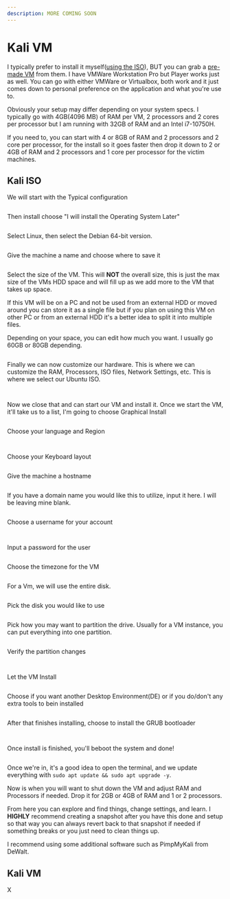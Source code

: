 ```yaml
---
description: MORE COMING SOON
---
```


# Kali VM

I typically prefer to install it myself([using the ISO](https://www.kali.org/get-kali/#kali-installer-images)), BUT you can grab a [pre-made VM](https://www.kali.org/get-kali/#kali-virtual-machines) from them. I have VMWare Workstation Pro but Player works just as well. You can go with either VMWare or Virtualbox, both work and it just comes down to personal preference on the application and what you're use to.

Obviously your setup may differ depending on your system specs. I typically go with 4GB(4096 MB) of RAM per VM, 2 processors and 2 cores per processor but I am running with 32GB of RAM and an Intel i7-10750H.

If you need to, you can start with 4 or 8GB of RAM and 2 processors and 2 core per processor, for the install so it goes faster then drop it down to 2 or 4GB of RAM and 2 processors and 1 core per processor for the victim machines.

## Kali ISO

We will start with the Typical configuration

<figure><img src="../../../.gitbook/assets/image (300).png" alt=""><figcaption></figcaption></figure>

Then install choose "I will install the Operating System Later"

<figure><img src="../../../.gitbook/assets/image (11).png" alt=""><figcaption></figcaption></figure>

Select Linux, then select the Debian 64-bit version.

<figure><img src="../../../.gitbook/assets/image (440).png" alt=""><figcaption></figcaption></figure>

Give the machine a name and choose where to save it

<figure><img src="../../../.gitbook/assets/image (7).png" alt=""><figcaption></figcaption></figure>

Select the size of the VM. This will **NOT** the overall size, this is just the max size of the VMs HDD space and will fill up as we add more to the VM that takes up space.

If this VM will be on a PC and not be used from an external HDD or moved around you can store it as a single file but if you plan on using this VM on other PC or from an external HDD it's a better idea to split it into multiple files.

Depending on your space, you can edit how much you want. I usually go 60GB or 80GB depending.

<figure><img src="../../../.gitbook/assets/image (438).png" alt=""><figcaption></figcaption></figure>

Finally we can now customize our hardware. This is where we can customize the RAM, Processors, ISO files, Network Settings, etc. This is where we select our Ubuntu ISO.

<figure><img src="../../../.gitbook/assets/image (437).png" alt=""><figcaption></figcaption></figure>

<figure><img src="../../../.gitbook/assets/image (441).png" alt=""><figcaption></figcaption></figure>

Now we close that and can start our VM and install it. Once we start the VM, it'll take us to a list, I'm going to choose Graphical Install

<figure><img src="../../../.gitbook/assets/image (13).png" alt=""><figcaption></figcaption></figure>

Choose your language and Region

<figure><img src="../../../.gitbook/assets/image (103).png" alt=""><figcaption></figcaption></figure>

<figure><img src="../../../.gitbook/assets/image (321).png" alt=""><figcaption></figcaption></figure>

Choose your Keyboard layout

<figure><img src="../../../.gitbook/assets/image (110).png" alt=""><figcaption></figcaption></figure>

Give the machine a hostname

<figure><img src="../../../.gitbook/assets/image (439).png" alt=""><figcaption></figcaption></figure>

If you have a domain name you would like this to utilize, input it here. I will be leaving mine blank.

<figure><img src="../../../.gitbook/assets/image (436).png" alt=""><figcaption></figcaption></figure>

Choose a username for your account

<figure><img src="../../../.gitbook/assets/image (433).png" alt=""><figcaption></figcaption></figure>

<figure><img src="../../../.gitbook/assets/image (429).png" alt=""><figcaption></figcaption></figure>

Input a password for the user

<figure><img src="../../../.gitbook/assets/image (432).png" alt=""><figcaption></figcaption></figure>

Choose the timezone for the VM

<figure><img src="../../../.gitbook/assets/image (431).png" alt=""><figcaption></figcaption></figure>

For a Vm, we will use the entire disk.

<figure><img src="../../../.gitbook/assets/image (434).png" alt=""><figcaption></figcaption></figure>

Pick the disk you would like to use

<figure><img src="../../../.gitbook/assets/image (442).png" alt=""><figcaption></figcaption></figure>

Pick how you may want to partition the drive. Usually for a VM instance, you can put everything into one partition.

<figure><img src="../../../.gitbook/assets/image (430).png" alt=""><figcaption></figcaption></figure>

Verify the partition changes

<figure><img src="../../../.gitbook/assets/image (308).png" alt=""><figcaption></figcaption></figure>

<figure><img src="../../../.gitbook/assets/image (296).png" alt=""><figcaption></figcaption></figure>

Let the VM Install

<figure><img src="../../../.gitbook/assets/image (435).png" alt=""><figcaption></figcaption></figure>

Choose if you want another Desktop Environment(DE) or if you do/don't any extra tools to bein installed

<figure><img src="../../../.gitbook/assets/image (443).png" alt=""><figcaption></figcaption></figure>

After that finishes installing, choose to install the GRUB bootloader

<figure><img src="../../../.gitbook/assets/image (312).png" alt=""><figcaption></figcaption></figure>

<figure><img src="../../../.gitbook/assets/image (319).png" alt=""><figcaption></figcaption></figure>

Once install is finished, you'll beboot the system and done!

<figure><img src="../../../.gitbook/assets/image (316).png" alt=""><figcaption></figcaption></figure>

Once we're in, it's a good idea to open the terminal, and we update everything with `sudo apt update && sudo apt upgrade -y`.

Now is when you will want to shut down the VM and adjust RAM and Processors if needed. Drop it for 2GB or 4GB of RAM and 1 or 2 processors.

From here you can explore and find things, change settings, and learn. I **HIGHLY** recommend creating a snapshot after you have this done and setup so that way you can always revert back to that snapshot if needed if something breaks or you just need to clean things up.

I recommend using some additional software such as PimpMyKali from DeWalt.

## Kali VM

X

